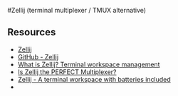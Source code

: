 #Zellij (terminal multiplexer / TMUX alternative)

## Resources

-   [Zellij](https://zellij.dev/)
-   [GitHub - Zellij](https://github.com/zellij-org/zellij)
-   [What is Zellij? Terminal workspace management](https://www.youtube.com/watch?v=gtjPeTCkm-8)
-   [Is Zellij the PERFECT Multiplexer?](https://www.youtube.com/watch?v=BjfMWqy1hnw)
-   [Zellij - A terminal workspace with batteries included](https://www.youtube.com/watch?v=nBL_8KsTA5g)
-
